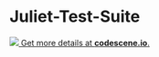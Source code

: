 # Juliet-Test-Suite
[![](https://codescene.io/projects/5780/status.svg) Get more details at **codescene.io**.](https://codescene.io/projects/5780/jobs/latest-successful/results)
